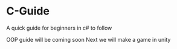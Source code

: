 # C-Guide
A quick guide for beginners in c# to follow

OOP guide will be coming soon
Next we will make a game in unity

